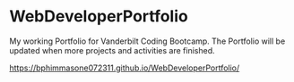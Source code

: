 # WebDeveloperPortfolio

My working Portfolio for Vanderbilt Coding Bootcamp. The Portfolio will be updated when more projects and activities are finished. 


https://bphimmasone072311.github.io/WebDeveloperPortfolio/



